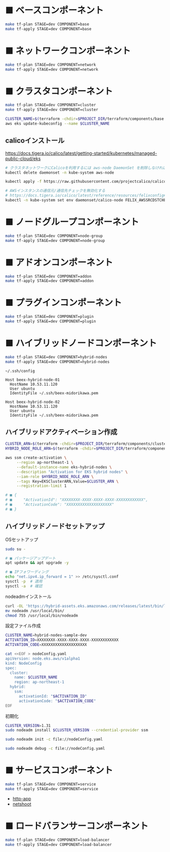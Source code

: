 # ■ ベースコンポーネント

```bash
make tf-plan STAGE=dev COMPONENT=base
make tf-apply STAGE=dev COMPONENT=base
```

# ■ ネットワークコンポーネント

```bash
make tf-plan STAGE=dev COMPONENT=network
make tf-apply STAGE=dev COMPONENT=network
```

# ■ クラスタコンポーネント

```bash
make tf-plan STAGE=dev COMPONENT=cluster
make tf-apply STAGE=dev COMPONENT=cluster

CLUSTER_NAME=$(terraform -chdir=$PROJECT_DIR/terraform/components/base output -raw cluster_name)
aws eks update-kubeconfig --name $CLUSTER_NAME
```

## calicoインストール

https://docs.tigera.io/calico/latest/getting-started/kubernetes/managed-public-cloud/eks

```bash
# クラスタネットワークにCalicoを利用するには aws-node DaemonSet を削除しなければならない
kubectl delete daemonset -n kube-system aws-node

kubectl apply -f https://raw.githubusercontent.com/projectcalico/calico/v3.29.2/manifests/calico-vxlan.yaml

# AWSインスタンスの通信元/通信先チェックを無効化する
# https://docs.tigera.io/calico/latest/reference/resources/felixconfig#aws-integration
kubectl -n kube-system set env daemonset/calico-node FELIX_AWSSRCDSTCHECK=DoNothing
```

# ■ ノードグループコンポーネント

```bash
make tf-plan STAGE=dev COMPONENT=node-group
make tf-apply STAGE=dev COMPONENT=node-group
```


# ■ アドオンコンポーネント

```bash
make tf-plan STAGE=dev COMPONENT=addon
make tf-apply STAGE=dev COMPONENT=addon
```

# ■ プラグインコンポーネント

```bash
make tf-plan STAGE=dev COMPONENT=plugin
make tf-apply STAGE=dev COMPONENT=plugin
```


# ■ ハイブリッドノードコンポーネント

```bash
make tf-plan STAGE=dev COMPONENT=hybrid-nodes
make tf-apply STAGE=dev COMPONENT=hybrid-nodes
```

`~/.ssh/config`

```~/.ssh/config
Host beex-hybrid-node-01
  HostName 10.53.11.120
  User ubuntu
  IdentityFile ~/.ssh/beex-midorikawa.pem

Host beex-hybrid-node-02
  HostName 10.53.11.120
  User ubuntu
  IdentityFile ~/.ssh/beex-midorikawa.pem
```

## ハイブリッドアクティベーション作成

```bash
CLUSTER_ARN=$(terraform -chdir=$PROJECT_DIR/terraform/components/cluster output -raw cluster_arn)
HYBRID_NODE_ROLE_ARN=$(terraform -chdir=$PROJECT_DIR/terraform/components/hybrid-nodes output -raw hybrid_node_role)

aws ssm create-activation \
     --region ap-northeast-1 \
     --default-instance-name eks-hybrid-nodes \
     --description "Activation for EKS hybrid nodes" \
     --iam-role $HYBRID_NODE_ROLE_ARN \
     --tags Key=EKSClusterARN,Value=$CLUSTER_ARN \
     --registration-limit 1

# ■ {
# ■     "ActivationId": "XXXXXXXX-XXXX-XXXX-XXXX-XXXXXXXXXXXX",
# ■     "ActivationCode": "XXXXXXXXXXXXXXXXXXXX"
# ■ }
```

## ハイブリッドノードセットアップ

OSセットアップ

```bash
sudo su -

# ■ パッケージアップデート
apt update && apt upgrade -y

# ■ IPフォワーディング
echo "net.ipv4.ip_forward = 1" >> /etc/sysctl.conf
sysctl -p  # 適用
sysctl -a  # 確認
```

nodeadmインストール


```bash
curl -OL 'https://hybrid-assets.eks.amazonaws.com/releases/latest/bin/linux/amd64/nodeadm'
mv nodeadm /usr/local/bin/
chmod 755 /usr/local/bin/nodeadm
```

設定ファイル作成

```bash
CLUSTER_NAME=hybrid-nodes-sample-dev
ACTIVATION_ID=XXXXXXXX-XXXX-XXXX-XXXX-XXXXXXXXXXXX
ACTIVATION_CODE=XXXXXXXXXXXXXXXXXXXX

cat <<EOF > nodeConfig.yaml
apiVersion: node.eks.aws/v1alpha1
kind: NodeConfig
spec:
  cluster:
    name: $CLUSTER_NAME
    region: ap-northeast-1
  hybrid:
    ssm:
      activationId: "$ACTIVATION_ID"
      activationCode: "$ACTIVATION_CODE"
EOF
```

初期化

```bash
CLUSTER_VERSION=1.31
sudo nodeadm install $CLUSTER_VERSION --credential-provider ssm

sudo nodeadm init -c file://nodeConfig.yaml

sudo nodeadm debug -c file://nodeConfig.yaml
```

# ■ サービスコンポーネント

```bash
make tf-plan STAGE=dev COMPONENT=service
make tf-apply STAGE=dev COMPONENT=service
```

- [http-app](./service/http-app/README.md)
- [netshoot](./service/netshoot/README.md)

# ■ ロードバランサーコンポーネント

```bash
make tf-plan STAGE=dev COMPONENT=load-balancer
make tf-apply STAGE=dev COMPONENT=load-balancer
```